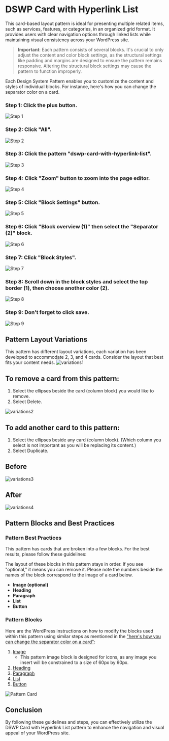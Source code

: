 # DSWP Card with Hyperlink List

This card-based layout pattern is ideal for presenting multiple related items, such as services, features, or categories, in an organized grid format. It provides users with clear navigation options through linked lists while maintaining visual consistency across your WordPress site.

> **Important**: Each pattern consists of several blocks. It's crucial to only adjust the content and color block settings, as the structural settings like padding and margins are designed to ensure the pattern remains responsive. Altering the structural block settings may cause the pattern to function improperly.

Each Design System Pattern enables you to customize the content and styles of individual blocks. For instance, here's how you can change the separator color on a card.

### **Step 1**: Click the plus button.
![Step 1](/images/patterns/dswp-card-with-hyperlink-list/a.png)  

### **Step 2**: Click "All".
![Step 2](/images/patterns/dswp-card-with-hyperlink-list/b.png)  

### **Step 3**: Click the pattern "dswp-card-with-hyperlink-list".
![Step 3](/images/patterns/dswp-card-with-hyperlink-list/c.png)  

### **Step 4**: Click "Zoom" button to zoom into the page editor.
![Step 4](/images/patterns/dswp-card-with-hyperlink-list/d.png)  

### **Step 5**: Click "Block Settings" button.
![Step 5](/images/patterns/dswp-card-with-hyperlink-list/e.png)  

### **Step 6**: Click "Block overview (1)" then select the "Separator (2)" block.
![Step 6](/images/patterns/dswp-card-with-hyperlink-list/f.png)  

### **Step 7**: Click "Block Styles".
![Step 7](/images/patterns/dswp-card-with-hyperlink-list/g.png)  

### **Step 8**: Scroll down in the block styles and select the top border (1), then choose another color (2). 
![Step 8](/images/patterns/dswp-card-with-hyperlink-list/h.png)  

### **Step 9**: Don't forget to click save.
![Step 9](/images/patterns/dswp-card-with-hyperlink-list/i.png)  

## Pattern Layout Variations
This pattern has different layout variations, each variation has been developed to accommodate 2, 3, and 4 cards. Consider the layout that best fits your content needs.
![variations1](/images/patterns/dswp-card-with-hyperlink-list/k.png)

## To remove a card from this pattern:

1. Select the ellipses beside the card (column block) you would like to remove. 
2. Select Delete. 

![variations2](/images/patterns/dswp-card-with-hyperlink-list/l.png)

## To add another card to this pattern:

1. Select the ellipses beside any card (column block). (Which column you select is not important as you will be replacing its content.)
2. Select Duplicate.

## Before 
![variations3](/images/patterns/dswp-card-with-hyperlink-list/m.png)  

## After
![variations4](/images/patterns/dswp-card-with-hyperlink-list/n.png)  

## Pattern Blocks and Best Practices

### Pattern Best Practices
This pattern has cards that are broken into a few blocks. For the best results, please follow these guidelines:

The layout of these blocks in this pattern stays in order. If you see "optional," it means you can remove it. Please note the numbers beside the names of the block correspond to the image of a card below.

- **Image (optional)**
- **Heading**
- **Paragraph**
- **List**
- **Button**

### Pattern Blocks
Here are the WordPress instructions on how to modify the blocks used within this pattern using similar steps as mentioned in the ["here's how you can change the separator color on a card"](#dswp-card-with-hyperlink-list):

1. [Image](https://wordpress.com/support/wordpress-editor/blocks/image-block/)
    - This pattern image block is designed for icons, as any image you insert will be constrained to a size of 60px by 60px.
2. [Heading](https://wordpress.com/support/wordpress-editor/blocks/heading-block/)
3. [Paragraph](https://wordpress.com/support/wordpress-editor/blocks/paragraph-block/)
4. [List](https://wordpress.org/documentation/article/list-block/)
5. [Button](https://wordpress.com/support/wordpress-editor/blocks/buttons-block/)

![Pattern Card](/images/patterns/dswp-card-with-hyperlink-list/j.png)  

## Conclusion
By following these guidelines and steps, you can effectively utilize the DSWP Card with Hyperlink List pattern to enhance the navigation and visual appeal of your WordPress site.